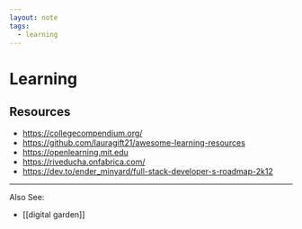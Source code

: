 ```yaml
---
layout: note
tags:
  - learning
---
```


# Learning

## Resources

- https://collegecompendium.org/
- https://github.com/lauragift21/awesome-learning-resources
- https://openlearning.mit.edu
- https://riveducha.onfabrica.com/
- https://dev.to/ender_minyard/full-stack-developer-s-roadmap-2k12

---

Also See:

- [[digital garden]]
